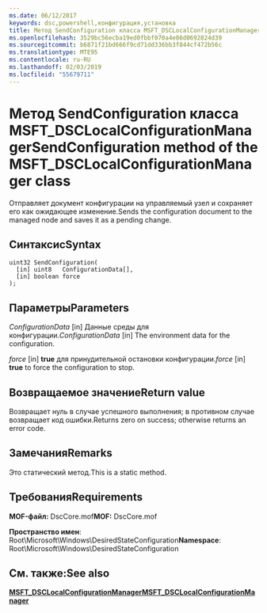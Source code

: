 ```yaml
---
ms.date: 06/12/2017
keywords: dsc,powershell,конфигурация,установка
title: Метод SendConfiguration класса MSFT_DSCLocalConfigurationManager
ms.openlocfilehash: 3529bc56ecba19ed0fbbf070a4e86d0692824d39
ms.sourcegitcommit: b6871f21bd666f9cd71dd336bb3f844cf472b56c
ms.translationtype: MTE95
ms.contentlocale: ru-RU
ms.lasthandoff: 02/03/2019
ms.locfileid: "55679711"
---
```

# <a name="sendconfiguration-method-of-the-msftdsclocalconfigurationmanager-class"></a><span data-ttu-id="5e618-103">Метод SendConfiguration класса MSFT_DSCLocalConfigurationManager</span><span class="sxs-lookup"><span data-stu-id="5e618-103">SendConfiguration method of the MSFT_DSCLocalConfigurationManager class</span></span>

<span data-ttu-id="5e618-104">Отправляет документ конфигурации на управляемый узел и сохраняет его как ожидающее изменение.</span><span class="sxs-lookup"><span data-stu-id="5e618-104">Sends the configuration document to the managed node and saves it as a pending change.</span></span>

## <a name="syntax"></a><span data-ttu-id="5e618-105">Синтаксис</span><span class="sxs-lookup"><span data-stu-id="5e618-105">Syntax</span></span>

```mof
uint32 SendConfiguration(
  [in] uint8   ConfigurationData[],
  [in] boolean force
);
```

## <a name="parameters"></a><span data-ttu-id="5e618-106">Параметры</span><span class="sxs-lookup"><span data-stu-id="5e618-106">Parameters</span></span>

<span data-ttu-id="5e618-107">*ConfigurationData* \[in\] Данные среды для конфигурации.</span><span class="sxs-lookup"><span data-stu-id="5e618-107">*ConfigurationData* \[in\] The environment data for the configuration.</span></span>

<span data-ttu-id="5e618-108">*force* \[in\] **true** для принудительной остановки конфигурации.</span><span class="sxs-lookup"><span data-stu-id="5e618-108">*force* \[in\] **true** to force the configuration to stop.</span></span>

## <a name="return-value"></a><span data-ttu-id="5e618-109">Возвращаемое значение</span><span class="sxs-lookup"><span data-stu-id="5e618-109">Return value</span></span>

<span data-ttu-id="5e618-110">Возвращает нуль в случае успешного выполнения; в противном случае возвращает код ошибки.</span><span class="sxs-lookup"><span data-stu-id="5e618-110">Returns zero on success; otherwise returns an error code.</span></span>

## <a name="remarks"></a><span data-ttu-id="5e618-111">Замечания</span><span class="sxs-lookup"><span data-stu-id="5e618-111">Remarks</span></span>

<span data-ttu-id="5e618-112">Это статический метод.</span><span class="sxs-lookup"><span data-stu-id="5e618-112">This is a static method.</span></span>

## <a name="requirements"></a><span data-ttu-id="5e618-113">Требования</span><span class="sxs-lookup"><span data-stu-id="5e618-113">Requirements</span></span>

<span data-ttu-id="5e618-114">**MOF-файл:** DscCore.mof</span><span class="sxs-lookup"><span data-stu-id="5e618-114">**MOF:** DscCore.mof</span></span>

<span data-ttu-id="5e618-115">**Пространство имен**: Root\Microsoft\Windows\DesiredStateConfiguration</span><span class="sxs-lookup"><span data-stu-id="5e618-115">**Namespace**: Root\Microsoft\Windows\DesiredStateConfiguration</span></span>

## <a name="see-also"></a><span data-ttu-id="5e618-116">См. также:</span><span class="sxs-lookup"><span data-stu-id="5e618-116">See also</span></span>

[<span data-ttu-id="5e618-117">**MSFT_DSCLocalConfigurationManager**</span><span class="sxs-lookup"><span data-stu-id="5e618-117">**MSFT_DSCLocalConfigurationManager**</span></span>](msft-dsclocalconfigurationmanager.md)